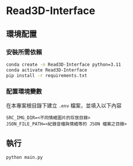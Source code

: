 # Read3D-Interface
## 環境配置
### 安裝所需依賴
```bash
conda create -n Read3D-Interface python=3.11
conda activate Read3D-Interface
pip install -r requirements.txt
```

### 配置環境變數
在本專案根目錄下建立 `.env` 檔案，並填入以下內容
```
SRC_IMG_DIR=<不同情緒圖片的存放目錄>
JSON_FILE_PATH=<紀錄音檔與情緒等的 JSON 檔案之目錄>
```

## 執行
```bash
python main.py
```

